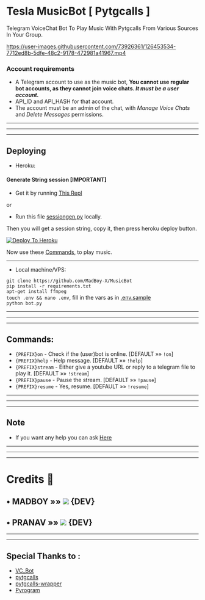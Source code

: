 # Tesla MusicBot [ Pytgcalls ]

Telegram VoiceChat Bot To Play Music With Pytgcalls From Various Sources In Your Group.


https://user-images.githubusercontent.com/73926361/126453534-7712ed8b-5dfe-48c2-9178-472981a41967.mp4


### Account requirements
- A Telegram account to use as the music bot, **You cannot use regular bot accounts, as they cannot join voice chats. *It must be a user account.***
- API_ID and API_HASH for that account.
- The account must be an admin of the chat, with _Manage Voice Chats_ and _Delete Messages_ permissions.

---
---
---

## Deploying

* Heroku:

#### Generate String session [IMPORTANT]
- Get it by running [This Repl](https://replit.com/@madboy482/Pyrogram-Session) 

or 

- Run this file [sessiongen.py](https://raw.githubusercontent.com/MadBoy-X/MusicBot/MusicBot/sessiongen.py) locally.

Then you will get a session string, copy it, then press heroku deploy button.

[![Deploy To Heroku](https://www.herokucdn.com/deploy/button.svg)](https://dashboard.heroku.com/new?button-url=https%3A%2F%2Fgithub.com%2FMadBoy-X%2FMusicBot&template=https%3A%2F%2Fgithub.com%2FMadBoy-X%2FMusicBot)

Now use these [Commands](https://github.com/MadBoy-X/MusicBot/blob/MusicBot/README.md#commands), to play music.

---

* Local machine/VPS:
  
`git clone https://github.com/MadBoy-X/MusicBot`   
`pip install -r requirements.txt`   
`apt-get install ffmpeg`   
`touch .env && nano .env`, fill in the vars as in [.env.sample](./.env.sample)   
`python bot.py`  

---
---
---

## Commands:   
- `{PREFIX}on` - Check if the (user)bot is online. [DEFAULT »» `!on`]
- `{PREFIX}help` - Help message. [DEFAULT »» `!help`]
- `{PREFIX}stream` - Either give a youtube URL or reply to a telegram file to play it. [DEFAULT »» `!stream`]  
- `{PREFIX}pause` - Pause the stream. [DEFAULT »» `!pause`]
- `{PREFIX}resume` - Yes, resume. [DEFAULT »» `!resume`]  

---
---
---

## Note
- If you want any help you can ask [Here](https://t.me/TeslaRobo_Chat)

---
---
---

# Credits 📍
## • MADBOY   »»  <a href="https://github.com/madboy482" alt="MadBoy"> <img src="https://img.shields.io/badge/MADBOY-30302f?logo=github" /></a> {DEV}
## • PRANAV   »»  <a href="https://github.com/Pranav18262" alt="Pranav"> <img src="https://img.shields.io/badge/PRANAV-625D5D?logo=github" /></a> {DEV}

---
---

## Special Thanks to :
- [VC_Bot](https://github.com/xditya/VCBot)
- [pytgcalls](https://github.com/pytgcalls/pytgcalls)   
- [pytgcalls-wrapper](https://github.com/callsmusic/pytgcalls-wrapper)   
- [Pyrogram](https://github.com/pyrogram/pyrogram) 
